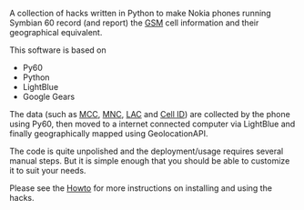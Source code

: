 A collection of hacks written in Python to make Nokia phones running Symbian 60 record (and report) the [GSM](http://en.wikipedia.org/wiki/GSM) cell information and their geographical equivalent.

This software is based on
  * Py60
  * Python
  * LightBlue
  * Google Gears

The data (such as [MCC](http://en.wikipedia.org/wiki/Mobile_Country_Code), [MNC](http://en.wikipedia.org/wiki/Mobile_network_code), [LAC](http://en.wikipedia.org/wiki/Mobility_management#Location_area) and [Cell ID](http://en.wikipedia.org/wiki/GSM_localization#Examples_of_LBS_technologies)) are collected by the phone using Py60,  then moved to a internet connected computer via LightBlue and finally geographically mapped using GeolocationAPI.

The code is quite unpolished and the deployment/usage requires several manual steps. But it is simple enough that you should be able to customize it to suit your needs.

Please see the [Howto](Howto.md) for more instructions on installing and using the hacks.